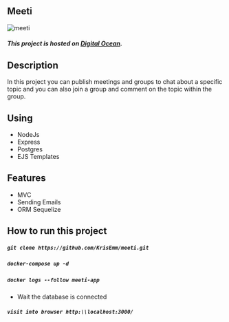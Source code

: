 ## Meeti

![meeti](https://krisemm.github.io/krisemm-portfolio/assets/images/projects/meeti.png "meeti")

##### This project is hosted on [Digital Ocean](http://www.meeti.krisemm.xyz).

## Description

In this project you can publish meetings and groups to chat about a specific topic and you can also join a group and comment on the topic within the group.

## Using

- NodeJs
- Express
- Postgres
- EJS Templates

## Features

- MVC
- Sending Emails
- ORM Sequelize

## How to run this project

##### `git clone https://github.com/KrisEmm/meeti.git`

##### `docker-compose up -d`

##### `docker logs --follow meeti-app`
* Wait the database is connected

##### `visit into browser http:\\localhost:3000/`
